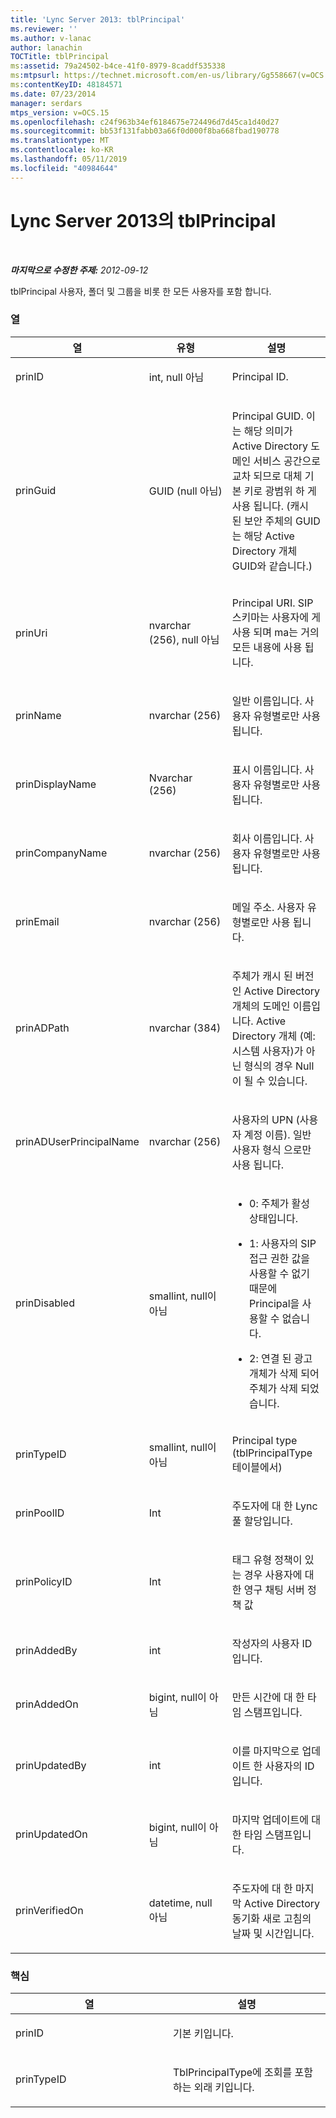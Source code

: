 ```yaml
---
title: 'Lync Server 2013: tblPrincipal'
ms.reviewer: ''
ms.author: v-lanac
author: lanachin
TOCTitle: tblPrincipal
ms:assetid: 79a24502-b4ce-41f0-8979-8caddf535338
ms:mtpsurl: https://technet.microsoft.com/en-us/library/Gg558667(v=OCS.15)
ms:contentKeyID: 48184571
ms.date: 07/23/2014
manager: serdars
mtps_version: v=OCS.15
ms.openlocfilehash: c24f963b34ef6184675e724496d7d45ca1d40d27
ms.sourcegitcommit: bb53f131fabb03a66f0d000f8ba668fbad190778
ms.translationtype: MT
ms.contentlocale: ko-KR
ms.lasthandoff: 05/11/2019
ms.locfileid: "40984644"
---
```

<div data-xmlns="http://www.w3.org/1999/xhtml">

<div class="topic" data-xmlns="http://www.w3.org/1999/xhtml" data-msxsl="urn:schemas-microsoft-com:xslt" data-cs="http://msdn.microsoft.com/en-us/">

<div data-asp="http://msdn2.microsoft.com/asp">

# <a name="tblprincipal-in-lync-server-2013"></a>Lync Server 2013의 tblPrincipal

</div>

<div id="mainSection">

<div id="mainBody">

<span> </span>

_**마지막으로 수정한 주제:** 2012-09-12_

tblPrincipal 사용자, 폴더 및 그룹을 비롯 한 모든 사용자를 포함 합니다.

### <a name="columns"></a>열

<table>
<colgroup>
<col style="width: 33%" />
<col style="width: 33%" />
<col style="width: 33%" />
</colgroup>
<thead>
<tr class="header">
<th>열</th>
<th>유형</th>
<th>설명</th>
</tr>
</thead>
<tbody>
<tr class="odd">
<td><p>prinID</p></td>
<td><p>int, null 아님</p></td>
<td><p>Principal ID.</p></td>
</tr>
<tr class="even">
<td><p>prinGuid</p></td>
<td><p>GUID (null 아님)</p></td>
<td><p>Principal GUID. 이는 해당 의미가 Active Directory 도메인 서비스 공간으로 교차 되므로 대체 기본 키로 광범위 하 게 사용 됩니다. (캐시 된 보안 주체의 GUID는 해당 Active Directory 개체 GUID와 같습니다.)</p></td>
</tr>
<tr class="odd">
<td><p>prinUri</p></td>
<td><p>nvarchar (256), null 아님</p></td>
<td><p>Principal URI. SIP 스키마는 사용자에 게 사용 되며 ma는 거의 모든 내용에 사용 됩니다.</p></td>
</tr>
<tr class="even">
<td><p>prinName</p></td>
<td><p>nvarchar (256)</p></td>
<td><p>일반 이름입니다. 사용자 유형별로만 사용 됩니다.</p></td>
</tr>
<tr class="odd">
<td><p>prinDisplayName</p></td>
<td><p>Nvarchar (256)</p></td>
<td><p>표시 이름입니다. 사용자 유형별로만 사용 됩니다.</p></td>
</tr>
<tr class="even">
<td><p>prinCompanyName</p></td>
<td><p>nvarchar (256)</p></td>
<td><p>회사 이름입니다. 사용자 유형별로만 사용 됩니다.</p></td>
</tr>
<tr class="odd">
<td><p>prinEmail</p></td>
<td><p>nvarchar (256)</p></td>
<td><p>메일 주소. 사용자 유형별로만 사용 됩니다.</p></td>
</tr>
<tr class="even">
<td><p>prinADPath</p></td>
<td><p>nvarchar (384)</p></td>
<td><p>주체가 캐시 된 버전인 Active Directory 개체의 도메인 이름입니다. Active Directory 개체 (예: 시스템 사용자)가 아닌 형식의 경우 Null이 될 수 있습니다.</p></td>
</tr>
<tr class="odd">
<td><p>prinADUserPrincipalName</p></td>
<td><p>nvarchar (256)</p></td>
<td><p>사용자의 UPN (사용자 계정 이름). 일반 사용자 형식 으로만 사용 됩니다.</p></td>
</tr>
<tr class="even">
<td><p>prinDisabled</p></td>
<td><p>smallint, null이 아님</p></td>
<td><ul>
<li><p>0: 주체가 활성 상태입니다.</p></li>
<li><p>1: 사용자의 SIP 접근 권한 값을 사용할 수 없기 때문에 Principal을 사용할 수 없습니다.</p></li>
<li><p>2: 연결 된 광고 개체가 삭제 되어 주체가 삭제 되었습니다.</p></li>
</ul></td>
</tr>
<tr class="odd">
<td><p>prinTypeID</p></td>
<td><p>smallint, null이 아님</p></td>
<td><p>Principal type (tblPrincipalType 테이블에서)</p></td>
</tr>
<tr class="even">
<td><p>prinPoolID</p></td>
<td><p>Int</p></td>
<td><p>주도자에 대 한 Lync 풀 할당입니다.</p></td>
</tr>
<tr class="odd">
<td><p>prinPolicyID</p></td>
<td><p>Int</p></td>
<td><p>태그 유형 정책이 있는 경우 사용자에 대 한 영구 채팅 서버 정책 값</p></td>
</tr>
<tr class="even">
<td><p>prinAddedBy</p></td>
<td><p>int</p></td>
<td><p>작성자의 사용자 ID입니다.</p></td>
</tr>
<tr class="odd">
<td><p>prinAddedOn</p></td>
<td><p>bigint, null이 아님</p></td>
<td><p>만든 시간에 대 한 타임 스탬프입니다.</p></td>
</tr>
<tr class="even">
<td><p>prinUpdatedBy</p></td>
<td><p>int</p></td>
<td><p>이를 마지막으로 업데이트 한 사용자의 ID입니다.</p></td>
</tr>
<tr class="odd">
<td><p>prinUpdatedOn</p></td>
<td><p>bigint, null이 아님</p></td>
<td><p>마지막 업데이트에 대 한 타임 스탬프입니다.</p></td>
</tr>
<tr class="even">
<td><p>prinVerifiedOn</p></td>
<td><p>datetime, null 아님</p></td>
<td><p>주도자에 대 한 마지막 Active Directory 동기화 새로 고침의 날짜 및 시간입니다.</p></td>
</tr>
</tbody>
</table>


### <a name="keys"></a>핵심

<table>
<colgroup>
<col style="width: 50%" />
<col style="width: 50%" />
</colgroup>
<thead>
<tr class="header">
<th>열</th>
<th>설명</th>
</tr>
</thead>
<tbody>
<tr class="odd">
<td><p>prinID</p></td>
<td><p>기본 키입니다.</p></td>
</tr>
<tr class="even">
<td><p>prinTypeID</p></td>
<td><p>TblPrincipalType에 조회를 포함 하는 외래 키입니다.</p></td>
</tr>
</tbody>
</table>


</div>

<span> </span>

</div>

</div>

</div>

